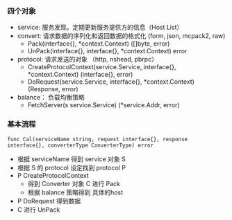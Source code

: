 ### 四个对象
- service: 服务发现。定期更新服务提供方的信息（Host List）
- convert: 请求数据的序列化和返回数据的格式化 (form, json, mcpack2, raw)
	- Pack(interface{}, *context.Context) ([]byte, error)
	- UnPack(interface{}, interface{}, *context.Context) error
- protocol: 请求发送的对象 （http, nshead, pbrpc）
 	- CreateProtocolContext(service.Service, interface{}, *context.Context) (interface{}, error)
	- DoRequest(service.Service, interface{}, *context.Context) (Response, error)
- balance： 负载均衡策略
	- FetchServer(s service.Service) (*service.Addr, error)


### 基本流程

```
func Cal(serviceName string, request interface{}, response interface{}, converterType ConverterType) error
```

- 根据 serviceName 得到 service 对象 S
- 根据 S 的 protocol 设定找到 protocol P
- P CreateProtocolContext 
    - 得到 Converter 对象 C 进行 Pack
    - 根据 balance 策略得到 具体的host
- P DoRequest 得到数据
- C 进行 UnPack

